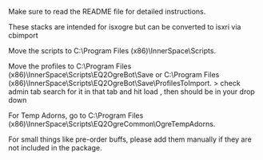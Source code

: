 Make sure to read the README file for detailed instructions.

These stacks are intended for isxogre but can be converted to isxri via cbimport

Move the scripts to C:\Program Files (x86)\InnerSpace\Scripts.

Move the profiles to C:\Program Files (x86)\InnerSpace\Scripts\EQ2OgreBot\Save or
C:\Program Files (x86)\InnerSpace\Scripts\EQ2OgreBot\Save\ProfilesToImport. > check admin tab search for it in that tab and hit load , then should be in your drop down

For Temp Adorns, go to C:\Program Files (x86)\InnerSpace\Scripts\EQ2OgreCommon\OgreTempAdorns.

For small things like pre-order buffs, please add them manually if they are not included in the package.
